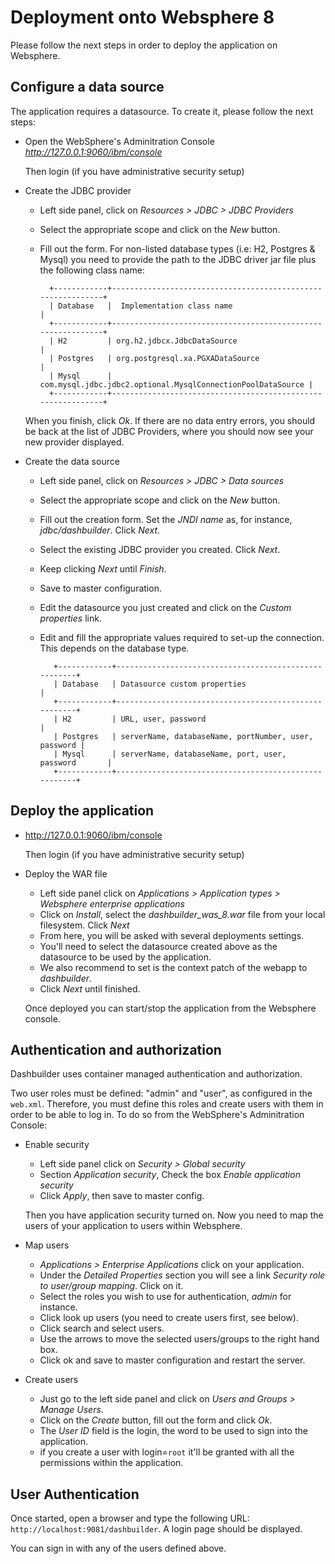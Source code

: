 Deployment onto Websphere 8
=============================

Please follow the next steps in order to deploy the application on Websphere.

Configure a data source
--------------------------------

The application requires a datasource. To create it, please follow the next steps:

* Open the WebSphere's Adminitration Console _http://127.0.0.1:9060/ibm/console_

   Then login (if you have administrative security setup)

* Create the JDBC provider

  - Left side panel, click on _Resources > JDBC > JDBC Providers_
  - Select the appropriate scope and click on the _New_ button.
  - Fill out the form. For non-listed database types (i.e: H2, Postgres & Mysql) you need to provide the path to the JDBC driver jar file plus the following class name:

          +------------+-------------------------------------------------------------+
          | Database   |  Implementation class name                                  |
          +------------+-------------------------------------------------------------+
          | H2         | org.h2.jdbcx.JdbcDataSource                                 |
          | Postgres   | org.postgresql.xa.PGXADataSource                            |
          | Mysql      | com.mysql.jdbc.jdbc2.optional.MysqlConnectionPoolDataSource |
          +------------+-------------------------------------------------------------+

   When you finish, click _Ok_. If there are no data entry errors, you should be back at the list of JDBC Providers, where you should now see your new provider displayed.

* Create the data source

  - Left side panel, click on _Resources > JDBC > Data sources_
  - Select the appropriate scope and click on the _New_ button.
  - Fill out the creation form. Set the _JNDI name_ as, for instance, _jdbc/dashbuilder_. Click _Next_.
  - Select the existing JDBC provider you created. Click _Next_.
  - Keep clicking _Next_ until _Finish_.
  - Save to master configuration.
  - Edit the datasource you just created and click on the _Custom properties_ link.
  - Edit and fill the appropriate values required to set-up the connection. This depends on the database type.

           +------------+------------------------------------------------------+
           | Database   | Datasource custom properties                         |
           +------------+------------------------------------------------------+
           | H2         | URL, user, password                                  |
           | Postgres   | serverName, databaseName, portNumber, user, password |
           | Mysql      | serverName, databaseName, port, user, password       |
           +------------+------------------------------------------------------+


Deploy the application
--------------------------

* http://127.0.0.1:9060/ibm/console

    Then login (if you have administrative security setup)

* Deploy the WAR file

  - Left side panel click on *Applications > Application types > Websphere enterprise applications*
  - Click on _Install_, select the *dashbuilder_was_8.war* file from your local filesystem. Click _Next_
  - From here, you will be asked with several deployments settings.
  - You'll need to select the datasource created above as the datasource to be used by the application.
  - We also recommend to set is the context patch of the webapp to _dashbuilder_.
  - Click _Next_ until finished.

  Once deployed you can start/stop the application from the Websphere console.


Authentication and authorization
---------------------------------

Dashbuilder uses container managed authentication and authorization.

Two user roles must be defined: "admin" and "user", as configured in the <code>web.xml</code>. Therefore, you must define this roles and create users with them in order to be able to log in. To do so from the WebSphere's Adminitration Console:

* Enable security

  - Left side panel click on *Security > Global security*
  - Section *Application security*, Check the box *Enable application security*
  - Click *Apply*, then save to master config.

   Then you have application security turned on. Now you need to map the users of your application to users within Websphere.

* Map users

  - _Applications > Enterprise Applications_ click on your application.
  - Under the _Detailed Properties_ section you will see a link _Security role to user/group mapping_. Click on it.
  - Select the roles you wish to use for authentication, _admin_ for instance.
  - Click look up users (you need to create users first, see below).
  - Click search and select users.
  - Use the arrows to move the selected users/groups to the right hand box.
  - Click ok and save to master configuration and restart the server.

* Create users

  - Just go to the left side panel and click on *Users and Groups > Manage Users*.
  - Click on the _Create_ button, fill out the form and click _Ok_.
  - The _User ID_ field is the login, the word to be used to sign into the application.
  - if you create a user with login=<code>root</code> it'll be granted with all the permissions within the application.


User Authentication
--------------------------

Once started, open a browser and type the following URL:
<code>http://localhost:9081/dashbuilder</code>. A login page should be displayed.

You can sign in with any of the users defined above.